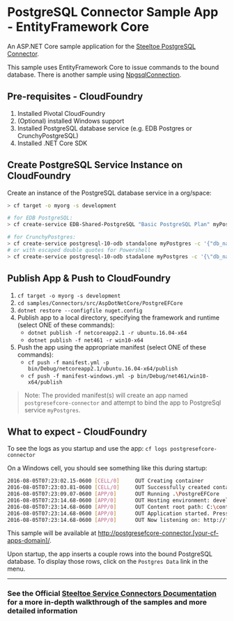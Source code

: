 ﻿# PostgreSQL Connector Sample App - EntityFramework Core

An ASP.NET Core sample application for the [Steeltoe PostgreSQL Connector](https://steeltoe.io/docs/steeltoe-connectors/#2-0-postgresql).

This sample uses EntityFramework Core to issue commands to the bound database.
There is another sample using [NpgsqlConnection](./PostgreSql).

## Pre-requisites - CloudFoundry

1. Installed Pivotal CloudFoundry
1. (Optional) installed Windows support
1. Installed PostgreSQL database service (e.g. EDB Postgres or CrunchyPostgreSQL)
1. Installed .NET Core SDK

## Create PostgreSQL Service Instance on CloudFoundry

Create an instance of the PostgreSQL database service in a org/space:

``` bash
> cf target -o myorg -s development

# for EDB PostgreSQL:
> cf create-service EDB-Shared-PostgreSQL "Basic PostgreSQL Plan" myPostgres

# for CrunchyPostgres:
> cf create-service postgresql-10-odb standalone myPostgres -c '{"db_name":"postgresample", "db_username": "steeltoe", "owner_name":"<your name>", "owner_email":"<your email>"}'
# or with escaped double quotes for Powershell
> cf create-service postgresql-10-odb stadalone myPostgres -c '{\"db_name\":\"postgresample\", \"db_username\": \"steeltoe\", \"owner_name\":\"<your name>\", \"owner_email\":\"<your email>\"}'
```

## Publish App & Push to CloudFoundry

1. `cf target -o myorg -s development`
1. `cd samples/Connectors/src/AspDotNetCore/PostgreEFCore`
1. `dotnet restore --configfile nuget.config`
1. Publish app to a local directory, specifying the framework and runtime (select ONE of these commands):
   * `dotnet publish -f netcoreapp2.1 -r ubuntu.16.04-x64`
   * `dotnet publish -f net461 -r win10-x64`
1. Push the app using the appropriate manifest (select ONE of these commands):
   * `cf push -f manifest.yml -p bin/Debug/netcoreapp2.1/ubuntu.16.04-x64/publish`
   * `cf push -f manifest-windows.yml -p bin/Debug/net461/win10-x64/publish`

> Note: The provided manifest(s) will create an app named `postgresefcore-connector` and attempt to bind the app to PostgreSql service `myPostgres`.

## What to expect - CloudFoundry

To see the logs as you startup and use the app: `cf logs postgresefcore-connector`

On a Windows cell, you should see something like this during startup:

```bash
2016-08-05T07:23:02.15-0600 [CELL/0]     OUT Creating container
2016-08-05T07:23:03.81-0600 [CELL/0]     OUT Successfully created container
2016-08-05T07:23:09.07-0600 [APP/0]      OUT Running .\PostgreEFCore
2016-08-05T07:23:14.68-0600 [APP/0]      OUT Hosting environment: development
2016-08-05T07:23:14.68-0600 [APP/0]      OUT Content root path: C:\containerizer\75E10B9301D2D9B4A8\user\app
2016-08-05T07:23:14.68-0600 [APP/0]      OUT Application started. Press Ctrl+C to shut down.
2016-08-05T07:23:14.68-0600 [APP/0]      OUT Now listening on: http://*:51217
```

This sample will be available at <http://postgresefcore-connector.[your-cf-apps-domain]/>.

Upon startup, the app inserts a couple rows into the bound PostgreSQL database. To display those rows, click on the `Postgres Data` link in the menu.

---

### See the Official [Steeltoe Service Connectors Documentation](https://steeltoe.io/docs/steeltoe-service-connectors) for a more in-depth walkthrough of the samples and more detailed information
